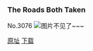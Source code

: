 ### The Roads Both Taken
No.3076
![图片不见了~~~](https://imgs.xkcd.com/comics/the_roads_both_taken.png)

[原址](https://xkcd.com//3076) [下载](https://imgs.xkcd.com/comics/the_roads_both_taken.png)

